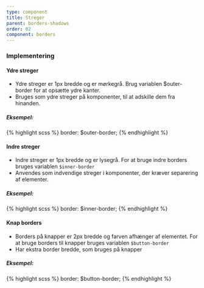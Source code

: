 ```yaml
---
type: component
title: Streger
parent: borders-shadows
order: 02
component: borders
---
```


### Implementering
#### Ydre streger

- Ydre streger er 1px bredde og er mørkegrå. Brug variablen $outer-border for at opsætte ydre kanter.
- Bruges som ydre streger på komponenter, til at adskille dem fra hinanden.

##### Eksempel:

{% highlight scss %}
border: $outer-border;
{% endhighlight %}

#### Indre streger

- Indre streger er 1px bredde og er lysegrå. For at bruge indre borders bruges variablen `$inner-border`
- Anvendes som indvendige streger i komponenter, der kræver separering af elementer.

##### Eksempel:

{% highlight scss %}
border: $inner-border;
{% endhighlight %}

#### Knap borders
- Borders på knapper er 2px bredde og farven afhænger af elementet. For at bruge borders til knapper bruges variablen `$button-border`
- Har ekstra border bredde, som bruges på knapper

##### Eksempel:

{% highlight scss %}
border: $button-border;
{% endhighlight %}
